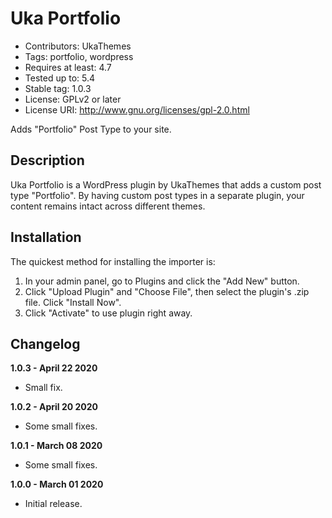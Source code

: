 # Uka Portfolio #
* Contributors: UkaThemes
* Tags: portfolio, wordpress
* Requires at least: 4.7
* Tested up to: 5.4
* Stable tag: 1.0.3
* License: GPLv2 or later
* License URI: http://www.gnu.org/licenses/gpl-2.0.html

Adds "Portfolio" Post Type to your site.

## Description ##

Uka Portfolio is a WordPress plugin by UkaThemes that adds a custom post type "Portfolio".
By having custom post types in a separate plugin, your content remains intact across different themes.

## Installation ##

The quickest method for installing the importer is:

1. In your admin panel, go to Plugins and click the "Add New" button.
2. Click "Upload Plugin" and "Choose File", then select the plugin's .zip file. Click "Install Now".
3. Click "Activate" to use plugin right away.

## Changelog ##

**1.0.3 - April 22 2020**
* Small fix.

**1.0.2 - April 20 2020**
* Some small fixes.

**1.0.1 - March 08 2020**
* Some small fixes.

**1.0.0 - March 01 2020**
* Initial release.

